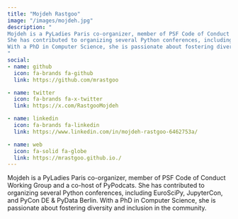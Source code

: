 ```yaml
---
title: "Mojdeh Rastgoo"
image: "/images/mojdeh.jpg"
description: "
Mojdeh is a PyLadies Paris co-organizer, member of PSF Code of Conduct Working Group and a co-host of PyPodcats. 
She has contributed to organizing several Python conferences, including EuroSciPy, JupyterCon, and PyCon DE & PyData Berlin.
With a PhD in Computer Science, she is passionate about fostering diversity and inclusion in the community. 
"
social:
- name: github
  icon: fa-brands fa-github
  link: https://github.com/mrastgoo

- name: twitter
  icon: fa-brands fa-x-twitter
  link: https://x.com/RastgooMojdeh

- name: linkedin
  icon: fa-brands fa-linkedin
  link: https://www.linkedin.com/in/mojdeh-rastgoo-6462753a/

- name: web
  icon: fa-solid fa-globe
  link: https://mrastgoo.github.io./
---
```


Mojdeh is a PyLadies Paris co-organizer, member of PSF Code of Conduct Working Group and a co-host of PyPodcats. 
She has contributed to organizing several Python conferences, including EuroSciPy, JupyterCon, and PyCon DE & PyData Berlin.
With a PhD in Computer Science, she is passionate about fostering diversity and inclusion in the community. 
